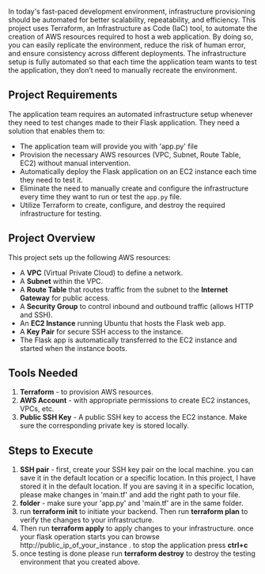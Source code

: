 In today's fast-paced development environment, infrastructure provisioning should be automated for better scalability, repeatability, and efficiency. This project uses Terraform, an Infrastructure as Code (IaC) tool, to automate the creation of AWS resources required to host a web application. By doing so, you can easily replicate the environment, reduce the risk of human error, and ensure consistency across different deployments. The infrastructure setup is fully automated so that each time the application team wants to test the application, they don’t need to manually recreate the environment.

## Project Requirements

The application team requires an automated infrastructure setup whenever they need to test changes made to their Flask application. They need a solution that enables them to:

- The application team will provide you with 'app.py' file
- Provision the necessary AWS resources (VPC, Subnet, Route Table, EC2) without manual intervention.
- Automatically deploy the Flask application on an EC2 instance each time they need to test it.
- Eliminate the need to manually create and configure the infrastructure every time they want to run or test the `app.py` file.
- Utilize Terraform to create, configure, and destroy the required infrastructure for testing.

## Project Overview

This project sets up the following AWS resources:
- A **VPC** (Virtual Private Cloud) to define a network.
- A **Subnet** within the VPC.
- A **Route Table** that routes traffic from the subnet to the **Internet Gateway** for public access.
- A **Security Group** to control inbound and outbound traffic (allows HTTP and SSH).
- An **EC2 Instance** running Ubuntu that hosts the Flask web app.
- A **Key Pair** for secure SSH access to the instance.
- The Flask app is automatically transferred to the EC2 instance and started when the instance boots.

## Tools Needed
1. **Terraform** - to provision AWS resources.
2. **AWS Account** - with appropriate permissions to create EC2 instances, VPCs, etc.
3. **Public SSH Key** - A public SSH key to access the EC2 instance. Make sure the corresponding private key is stored locally.

## Steps to Execute
1. **SSH pair** - first, create your SSH key pair on the local machine. you can save it in the default location or a specific location. In this project, I have stored it in the default location. If you are saving it in a specific location, please make changes in 'main.tf' and add the right path to your file.
2. **folder** - make sure your 'app.py' and 'main.tf' are in the same folder.
3. run **terraform init** to initiate your backend. Then run **terraform plan** to verify the changes to your infrastructure.
4. Then run **terraform apply** to apply changes to your infrastructure. once your flask operation starts you can browse http://public_ip_of_your_instance . to stop the application press **ctrl+c**
5. once testing is done please run **terraform destroy** to destroy the testing environment that you created above.
